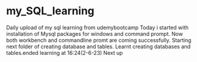 # my_SQL_learning
Daily upload of my sql learning from udemybootcamp
Today i started with installation of Mysql packages for windows and command  prompt. Now both workbench and commandline promt are coming successfully.
Starting next folder of creating database and tables.
Learnt creating databases and tables.ended learning at 16:24(2-6-23)
Next up
